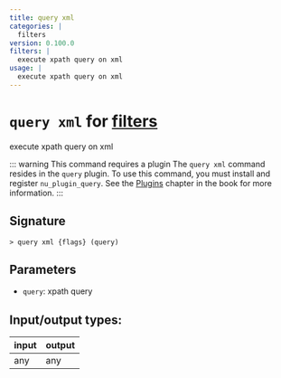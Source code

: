 ```yaml
---
title: query xml
categories: |
  filters
version: 0.100.0
filters: |
  execute xpath query on xml
usage: |
  execute xpath query on xml
---
```

<!-- This file is automatically generated. Please edit the command in https://github.com/nushell/nushell instead. -->

# `query xml` for [filters](/commands/categories/filters.md)

<div class='command-title'>execute xpath query on xml</div>

::: warning This command requires a plugin
The `query xml` command resides in the `query` plugin.
To use this command, you must install and register `nu_plugin_query`.
See the [Plugins](/book/plugins.html) chapter in the book for more information.
:::


## Signature

```> query xml {flags} (query)```

## Parameters

 -  `query`: xpath query


## Input/output types:

| input | output |
| ----- | ------ |
| any   | any    |
